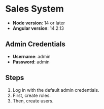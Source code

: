 # Sales System

- **Node version**: 14 or later
- **Angular version**: 14.2.13

## Admin Credentials
- **Username**: admin
- **Password**: admin

## Steps
1. Log in with the default admin credentials.
2. First, create roles.
3. Then, create users.
